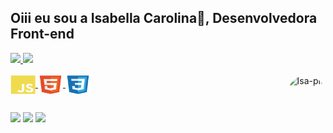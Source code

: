 ## Oiii eu sou a Isabella Carolina🦄, Desenvolvedora Front-end

<div align="left">
  <a href="https://github.com/isabellacarollina">
  <img height="140em" src="https://github-readme-stats.vercel.app/api?username=isabellacarollina&show_icons=true&theme=radical&include_all_commits=true&count_private=true"/>
  <img height="140em" src="https://github-readme-stats.vercel.app/api/top-langs/?username=isabellacarollina&layout=compact&langs_count=7&theme=radical"/>
</div>
  <div style="display: inline_block"><br>
  <img align="center" alt="Isa-Js" height="30" width="40" src="https://raw.githubusercontent.com/devicons/devicon/master/icons/javascript/javascript-plain.svg">
  <img align="center" alt="Isa-HTML" height="30" width="40" src="https://raw.githubusercontent.com/devicons/devicon/master/icons/html5/html5-original.svg">
  <img align="center" alt="Isa-CSS" height="30" width="40" src="https://raw.githubusercontent.com/devicons/devicon/master/icons/css3/css3-original.svg">
  <img align="right" alt="Isa-pic" height="150" style="border-radius:50px;" src="https://media.discordapp.net/attachments/691314880644644884/954095334680850542/cf0382a6-8303-4837-bd49-8c05e03c524c.jpg?width=333&height=406">
</div>
  
   ##
  
  <div>
  <a href="https://instagram.com/isabellacarollina" target="_blank"><img src="https://img.shields.io/badge/-Instagram-%23E4405F?style=for-the-badge&logo=instagram&logoColor=white" target="_blank"></a>
  <a href = "mailto:isabellacarolina80@gmail.com"><img src="https://img.shields.io/badge/-Gmail-%23333?style=for-the-badge&logo=gmail&logoColor=white" target="_blank"></a>
  <a href="https://www.linkedin.com/in/isabella-carolina-845b341a2/" target="_blank"><img src="https://img.shields.io/badge/-LinkedIn-%230077B5?style=for-the-badge&logo=linkedin&logoColor=white" target="_blank"></a>      
 </a>
  </div>
  


